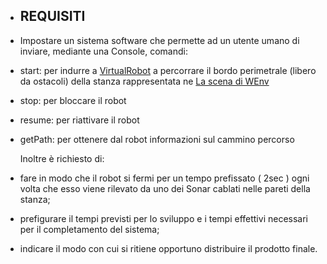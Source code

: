 - ## REQUISITI
- Impostare un sistema software che permette ad un utente umano di inviare, mediante una Console, comandi:
- start: per indurre a [VirtualRobot](file:///home/matteo/universita/iss/isslab23/iss23Material/html/VirtualRobot23.html#virtualrobot23) a percorrare il bordo perimetrale (libero da ostacoli)
  della stanza rappresentata ne [La scena di WEnv](file:///home/matteo/universita/iss/isslab23/iss23Material/html/VirtualRobot23.html#la-scena-di-wenv)
- stop: per bloccare il robot
- resume: per riattivare il robot
- getPath: per ottenere dal robot informazioni sul cammino percorso
  
  Inoltre è richiesto di:
- fare in modo che il robot si fermi per un tempo prefissato ( 2sec ) ogni volta che esso viene
  rilevato da uno dei Sonar cablati nelle pareti della stanza;
- prefigurare il tempi previsti per lo sviluppo e i tempi
  effettivi necessari per il completamento del sistema;
- indicare il modo con cui si ritiene opportuno distribuire il prodotto finale.